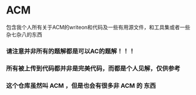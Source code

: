 # ACM
包含我个人所有关于ACM的writeon和代码及一些有用源文件，和工具集或者一些杂七杂八的东西

### 请注意并非所有的题解都是可以AC的题解！！！

### 所有被上传到代码都并非是完美代码，而都是个人见解，仅供参考

### 这个仓库虽然叫 ACM ，但是也会有很多非 ACM 的 东西


